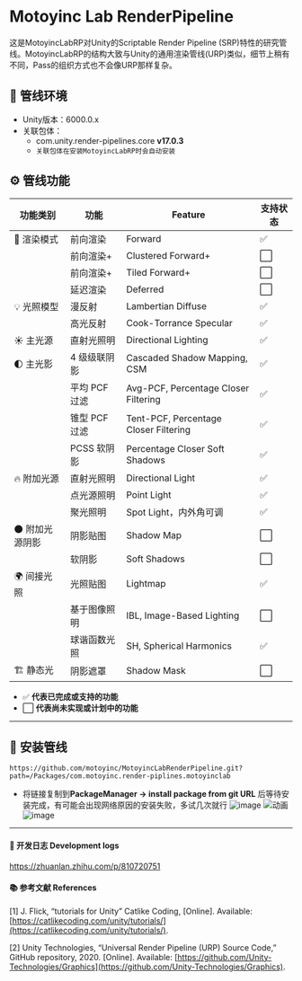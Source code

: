 # Motoyinc Lab RenderPipeline

这是MotoyincLabRP对Unity的Scriptable Render Pipeline (SRP)特性的研究管线。MotoyincLabRP的结构大致与Unity的通用渲染管线(URP)类似，细节上稍有不同，Pass的组织方式也不会像URP那样复杂。

## 📌 管线环境

- Unity版本：6000.0.x
- 关联包体：
  - com.unity.render-pipelines.core  **v17.0.3**
  - `关联包体在安装MotoyincLabRP时会自动安装`


## ⚙️ 管线功能

| **功能类别** | **功能**    | **Feature**                          | **支持状态** |
|-------------|-----------|--------------------------------------|-------------|
| 🎨 渲染模式 | 前向渲染      | Forward                              | ✅ |
|  | 前向渲染+     | Clustered Forward+                   | ⬜ |
|  | 前向渲染+     | Tiled Forward+                       | ⬜ |
|  | 延迟渲染      | Deferred                             | ⬜ |
| 💡 光照模型 | 漫反射       | Lambertian Diffuse                   | ✅ |
|  | 高光反射      | Cook-Torrance Specular               | ✅ |
| ☀️ 主光源 | 直射光照明     | Directional Lighting                 | ✅ |
| 🌓 主光影 | 4 级级联阴影   | Cascaded Shadow Mapping, CSM         | ✅ |
|  | 平均 PCF 过滤 | Avg-PCF, Percentage Closer Filtering | ✅ |
|  | 锥型 PCF 过滤 | Tent-PCF, Percentage Closer Filtering | ✅ |
|  | PCSS 软阴影  | Percentage Closer Soft Shadows       | ✅ |
| 🔥 附加光源 | 直射光照明     | Directional Light                    | ✅ |
|  | 点光源照明     | Point Light                          | ✅ |
|  | 聚光照明      | Spot Light，内外角可调                     | ✅ |
| 🌑 附加光源阴影 | 阴影贴图      | Shadow Map                           | ⬜ |
|  | 软阴影       | Soft Shadows                         | ⬜ |
| 🌍 间接光照 | 光照贴图      | Lightmap                             | ✅ |
|  | 基于图像照明    | IBL, Image-Based Lighting            | ⬜ |
|  | 球谐函数光照    | SH, Spherical Harmonics              | ✅ |
| 🏗️ 静态光 | 阴影遮罩      | Shadow Mask                          | ⬜ |


- ✅ **代表已完成或支持的功能**
- ⬜ **代表尚未实现或计划中的功能**

---
 
## 🚀 安装管线
```URL
https://github.com/motoyinc/MotoyincLabRenderPipeline.git?path=/Packages/com.motoyinc.render-piplines.motoyinclab
```
- 将链接复制到**PackageManager -> install package from git URL** 后等待安装完成，有可能会出现网络原因的安装失败，多试几次就行
![image](https://github.com/user-attachments/assets/070b1156-4c7b-44dc-bbfe-e8a353808ca8)
![动画](https://github.com/user-attachments/assets/7c865d30-7948-48c0-9f9a-ac3b8a0f5dfe)
![image](https://github.com/user-attachments/assets/ff7ae794-f70f-4d33-b356-e28dcfea7068)



---

#### 📜 **开发日志 Development logs**

https://zhuanlan.zhihu.com/p/810720751

#### 📚 **参考文献 References**

[1] J. Flick, “tutorials for Unity” Catlike Coding, [Online]. Available: [https://catlikecoding.com/unity/tutorials/](https://catlikecoding.com/unity/tutorials/).

[2] Unity Technologies, “Universal Render Pipeline (URP) Source Code,” GitHub repository, 2020. [Online]. Available: [https://github.com/Unity-Technologies/Graphics](https://github.com/Unity-Technologies/Graphics). 

